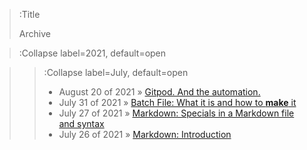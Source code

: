 > :Title
>
> Archive

> :Collapse label=2021, default=open
>
<!-- > > :Collapse label=August, default=open
-->
> > :Collapse label=July, default=open 
> > - August 20 of 2021 » [Gitpod. And the automation.](/2021-08-18-gitpodDockerfile)
> > - July 31 of 2021 » [Batch File: What it is and how to **make** it](/2021-07-31-batch1)
> > - July 27 of 2021 » [Markdown: Specials in a Markdown file and syntax](/2021-07-27_mdch2)
> > - July 26 of 2021 » [Markdown: Introduction](/2021-07-26_mdch1)
<!-- 
> > :Collapse label=June, default=open
<!-- > > - June 21, 2021 » [Lock Hunter](/2021-06-21_lock_hunter) -->
<!-- >
> > :Collapse label=January, default=open -->
<!-- > > - January 30, 2021 » [Function composition syntax](/2021-01-30_function_composition_syntax) -->

<!-- > :Collapse label=2020, default=open
>
> > :Collapse label=December, default=open -->
<!-- > > - December 01, 2020 » [Converting asynchronous cancellation from C# to F#](/2020-12-01_csharp_task_to_fsharp_async) -->
<!-- >
> > :Collapse label=November, default=open -->
<!-- > > - November 01, 2020 » [Computer endurance via self-care](/2020-11-01_computer_endurance_via_self-care) -->
<!-- >
> > :Collapse label=October, default=open -->
<!-- > > - October 13, 2020 » [Syntactic vs semantic grouping](/2020-10-13_syntactic_vs_semantic_grouping) -->
<!-- >
> > :Collapse label=September, default=open -->
<!-- > > - September 21, 2020 » [Bottom Type in F#](/2020-09-21_bottom_type_in_fsharp) -->
<!-- > > - September 12, 2020 » [EditorConfig](/2020-09-12_editorconfig) -->
<!-- > -->
<!-- > > :Collapse label=August, default=open -->
<!-- > > - August 23, 2020 » [Functional Programming in C#](/2020-08-23_functional_programming_in_csharp) -->
<!-- > -->
<!-- > > :Collapse label=July, default=open -->
<!-- > > - July 29, 2020 » [Everything: The Windows search utility](/2020-07-29_everything_the_windows_search_utility) -->
<!-- > > - July 19, 2020 » [Type Parameter Naming](/2020-07-19_type_parameter_naming) -->
<!-- > > - July 17, 2020 » [Naming Optimization Problem](/2020-07-17_naming_optimization_problem) -->
<!-- > > - July 15, 2020 » [Naming is Impossibly Hard](/2020-07-15_naming_is_impossibly_hard) -->
<!-- > > - July 14, 2020 » [Identity as As](/2020-07-14_identity_as_as) -->
<!-- > > - July 13, 2020 » [Process Explorer](/2020-07-13_process_explorer) -->
<!-- > > - July 12, 2020 » [Lead with an Executable Project](/2020-07-12_executable_project_first) -->
<!-- > > - July 11, 2020 » [Systematic Cleaning](/2020-07-11_systematic_cleaning) -->